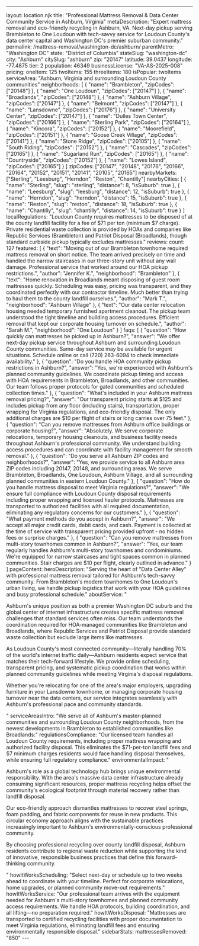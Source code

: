 ---
layout: location.njk
title: "Professional Mattress Removal & Data Center Community Service in Ashburn, Virginia" metaDescription: "Expert mattress removal and eco-friendly recycling in Ashburn, VA. Next-day pickup serving Brambleton to One Loudoun with tech-savvy service for Loudoun County's data center capital and Washington DC's premier suburban community."
permalink: /mattress-removal/washington-dc/ashburn/ parentMetro: "Washington DC" state: "District of Columbia" stateSlug: "washington-dc"
city: "Ashburn" citySlug: "ashburn" zip: "20147" latitude: 39.0437 longitude: -77.4875 tier: 2 population: 46349 businessLicense: "VA-AS-2025-008" pricing: oneItem: 125 twoItems: 155 threeItems: 180 isPopular: twoItems serviceArea: "Ashburn, Virginia and surrounding Loudoun County communities" neighborhoods: [ { "name": "Brambleton", "zipCodes": ["20148"] }, { "name": "One Loudoun", "zipCodes": ["20147"] }, { "name": "Broadlands", "zipCodes": ["20148"] }, { "name": "Ashburn Village", "zipCodes": ["20147"] }, { "name": "Belmont", "zipCodes": ["20147"] }, { "name": "Lansdowne", "zipCodes": ["20176"] }, { "name": "University Center", "zipCodes": ["20147"] }, { "name": "Dulles Town Center", "zipCodes": ["20166"] }, { "name": "Sterling Park", "zipCodes": ["20164"] }, { "name": "Kincora", "zipCodes": ["20152"] }, { "name": "Moorefield", "zipCodes": ["20151"] }, { "name": "Goose Creek Village", "zipCodes": ["20141"] }, { "name": "Stone Ridge", "zipCodes": ["20105"] }, { "name": "South Riding", "zipCodes": ["20152"] }, { "name": "Cascades", "zipCodes": ["20165"] }, { "name": "Sugarland Run", "zipCodes": ["20165"] }, { "name": "Countryside", "zipCodes": ["20152"] }, { "name": "Lowes Island", "zipCodes": ["20165"] } ] zipCodes: ["20147", "20148", "20176", "20166", "20164", "20152", "20151", "20141", "20105", "20165"] nearbyMarkets: ["Sterling", "Leesburg", "Herndon", "Reston", "Chantilly"] nearbyCities: [ { "name": "Sterling", "slug": "sterling", "distance": 8, "isSuburb": true }, { "name": "Leesburg", "slug": "leesburg", "distance": 12, "isSuburb": true }, { "name": "Herndon", "slug": "herndon", "distance": 15, "isSuburb": true }, { "name": "Reston", "slug": "reston", "distance": 18, "isSuburb": true }, { "name": "Chantilly", "slug": "chantilly", "distance": 14, "isSuburb": true } ] localRegulations: "Loudoun County requires mattresses to be disposed of at the county landfill facility for a fee of $71 per ton (minimum $7 charge). Private residential waste collection is provided by HOAs and companies like Republic Services (Brambleton) and Patriot Disposal (Broadlands), though standard curbside pickup typically excludes mattresses." reviews: count: 127 featured: [ { "text": "Moving out of our Brambleton townhome required mattress removal on short notice. The team arrived precisely on time and handled the narrow staircases in our three-story unit without any wall damage. Professional service that worked around our HOA pickup restrictions.", "author": "Jennifer K.", "neighborhood": "Brambleton" }, { "text": "Home renovation in Broadlands meant disposing of guest room mattresses quickly. Scheduling was easy, pricing was transparent, and they coordinated perfectly with our contractor timeline. Much better than trying to haul them to the county landfill ourselves.", "author": "Mark T.", "neighborhood": "Ashburn Village" }, { "text": "Our data center relocation housing needed temporary furnished apartment cleanout. The pickup team understood the tight timeline and building access procedures. Efficient removal that kept our corporate housing turnover on schedule.", "author": "Sarah M.", "neighborhood": "One Loudoun" } ] faqs: [ { "question": "How quickly can mattresses be picked up in Ashburn?", "answer": "We offer next-day pickup service throughout Ashburn and surrounding Loudoun County communities. Same-day service may be available for urgent situations. Schedule online or call (720) 263-6094 to check immediate availability." }, { "question": "Do you handle HOA community pickup restrictions in Ashburn?", "answer": "Yes, we're experienced with Ashburn's planned community guidelines. We coordinate pickup timing and access with HOA requirements in Brambleton, Broadlands, and other communities. Our team follows proper protocols for gated communities and scheduled collection times." }, { "question": "What's included in your Ashburn mattress removal pricing?", "answer": "Our transparent pricing starts at $125 and includes pickup from any floor (including stairs), transportation, proper wrapping for Virginia regulations, and eco-friendly disposal. The only additional charges are $10 per flight of stairs or long carries over 75 feet." }, { "question": "Can you remove mattresses from Ashburn office buildings or corporate housing?", "answer": "Absolutely. We serve corporate relocations, temporary housing cleanouts, and business facility needs throughout Ashburn's professional community. We understand building access procedures and can coordinate with facility management for smooth removal." }, { "question": "Do you serve all Ashburn ZIP codes and neighborhoods?", "answer": "Yes, we provide service to all Ashburn area ZIP codes including 20147, 20148, and surrounding areas. We serve Brambleton, Broadlands, One Loudoun, Ashburn Village, and all surrounding planned communities in eastern Loudoun County." }, { "question": "How do you handle mattress disposal to meet Virginia regulations?", "answer": "We ensure full compliance with Loudoun County disposal requirements including proper wrapping and licensed hauler protocols. Mattresses are transported to authorized facilities with all required documentation, eliminating any regulatory concerns for our customers." }, { "question": "What payment methods do you accept in Ashburn?", "answer": "We accept all major credit cards, debit cards, and cash. Payment is collected at the time of service with transparent pricing provided upfront - no hidden fees or surprise charges." }, { "question": "Can you remove mattresses from multi-story townhomes common in Ashburn?", "answer": "Yes, our team regularly handles Ashburn's multi-story townhomes and condominiums. We're equipped for narrow staircases and tight spaces common in planned communities. Stair charges are $10 per flight, clearly outlined in advance." } ] pageContent: heroDescription: "Serving the heart of \"Data Center Alley\" with professional mattress removal tailored for Ashburn's tech-savvy community. From Brambleton's modern townhomes to One Loudoun's urban living, we handle pickup logistics that work with your HOA guidelines and busy professional schedule." aboutService: "<p>Ashburn's unique position as both a premier Washington DC suburb and the global center of internet infrastructure creates specific mattress removal challenges that standard services often miss. Our team understands the coordination required for HOA-managed communities like Brambleton and Broadlands, where Republic Services and Patriot Disposal provide standard waste collection but exclude large items like mattresses.</p><p>As Loudoun County's most connected community—literally handling 70% of the world's internet traffic daily—Ashburn residents expect service that matches their tech-forward lifestyle. We provide online scheduling, transparent pricing, and systematic pickup coordination that works within planned community guidelines while meeting Virginia's disposal regulations.</p><p>Whether you're relocating for one of the area's major employers, upgrading furniture in your Lansdowne townhome, or managing corporate housing turnover near the data centers, our service integrates seamlessly with Ashburn's professional pace and community standards.</p>" serviceAreasIntro: "We serve all of Ashburn's master-planned communities and surrounding Loudoun County neighborhoods, from the newest developments in Brambleton to established communities like Broadlands:" regulationsCompliance: "Our licensed team handles all Loudoun County requirements, including proper mattress wrapping and authorized facility disposal. This eliminates the $71-per-ton landfill fees and $7 minimum charges residents would face handling disposal themselves, while ensuring full regulatory compliance." environmentalImpact: "<p>Ashburn's role as a global technology hub brings unique environmental responsibility. With the area's massive data center infrastructure already consuming significant resources, proper mattress recycling helps offset the community's ecological footprint through material recovery rather than landfill disposal.</p><p>Our eco-friendly approach dismantles mattresses to recover steel springs, foam padding, and fabric components for reuse in new products. This circular economy approach aligns with the sustainable practices increasingly important to Ashburn's environmentally-conscious professional community.</p><p>By choosing professional recycling over county landfill disposal, Ashburn residents contribute to regional waste reduction while supporting the kind of innovative, responsible business practices that define this forward-thinking community.</p>" howItWorksScheduling: "Select next-day or schedule up to two weeks ahead to coordinate with your timeline. Perfect for corporate relocations, home upgrades, or planned community move-out requirements." howItWorksService: "Our professional team arrives with the equipment needed for Ashburn's multi-story townhomes and planned community access requirements. We handle HOA protocols, building coordination, and all lifting—no preparation required." howItWorksDisposal: "Mattresses are transported to certified recycling facilities with proper documentation to meet Virginia regulations, eliminating landfill fees and ensuring environmentally responsible disposal." sidebarStats: mattressesRemoved: "850" ---